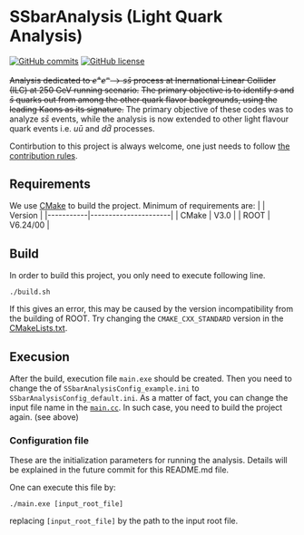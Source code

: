 # SSbarAnalysis (Light Quark Analysis)
[![GitHub commits](https://img.shields.io/github/last-commit/yuichiok/SSbarAnalysis)](https://GitHub.com/yuichiok/SSbarAnalysis/commit)
[![GitHub license](https://img.shields.io/github/license/yuichiok/SSbarAnalysis)](https://github.com/yuichiok/SSbarAnalysis/blob/main/LICENSE)
<!---![CMake](https://img.shields.io/badge/CMake-%23008FBA.svg?style=for-the-badge&logo=cmake&logoColor=white)--->

~~Analysis dedicated to $e^+e^- \rightarrow s\bar{s}$ process at Inernational Linear Collider (ILC) at 250 GeV running scenario.~~
~~The primary objective is to identify $s$ and $\bar{s}$ quarks out from among the other quark flavor backgrounds, using the leading Kaons as its signature.~~
The primary objective of these codes was to analyze $s\bar{s}$ events, while the analysis is now extended to other light flavour quark events i.e. $u\bar{u}$ and $d\bar{d}$ processes.

Contirbution to this project is always welcome, one just needs to follow [the contribution rules](https://github.com/yuichiok/SSbarAnalysis/blob/main/CONTRIBUTING.md).

## Requirements

We use [CMake](https://cmake.org) to build the project.
Minimum of requirements are:
|           | Version              |
|-----------|----------------------|
| CMake     | V3.0                 |
| ROOT      | V6.24/00             |

## Build
In order to build this project, you only need to execute following line.
```
./build.sh
```
If this gives an error, this may be caused by the version incompatibility from the building of ROOT.
Try changing the `CMAKE_CXX_STANDARD` version in the [CMakeLists.txt](https://github.com/yuichiok/SSbarAnalysis/blob/main/CMakeLists.txt#L12-L13).

## Execusion

After the build, execution file `main.exe` should be created.
Then you need to change the of `SSbarAnalysisConfig_example.ini` to `SSbarAnalysisConfig_default.ini`.
As a matter of fact, you can change the input file name in the [`main.cc`](https://github.com/yuichiok/SSbarAnalysis/blob/main/main.cc#L42).
In such case, you need to build the project again. (see above)

### Configuration file

These are the initialization parameters for running the analysis.
Details will be explained in the future commit for this README.md file.

One can execute this file by:
```
./main.exe [input_root_file]
```
replacing `[input_root_file]` by the path to the input root file.
